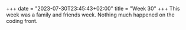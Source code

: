 +++
date = "2023-07-30T23:45:43+02:00"
title = "Week 30"
+++
This week was a family and friends week. Nothing much happened on the coding front.
